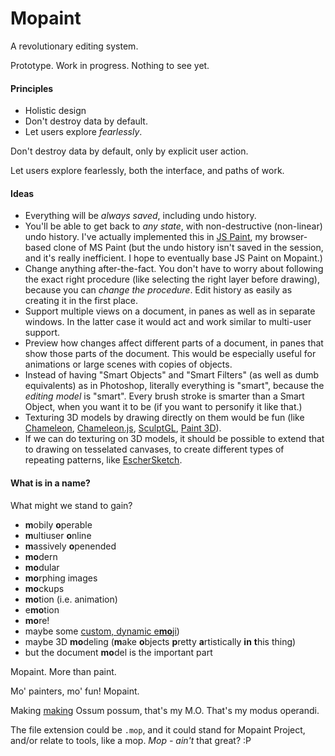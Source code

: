 # Mopaint

A revolutionary editing system.

Prototype. Work in progress. Nothing to see yet.

#### Principles

- Holistic design
- Don't destroy data by default.
- Let users explore *fearlessly*.

Don't destroy data by default, only by explicit user action.

Let users explore fearlessly, both the interface, and paths of work.


#### Ideas

- Everything will be *always saved*, including undo history.
- You'll be able to get back to *any state*, with non-destructive (non-linear) undo history. I've actually implemented this in [JS Paint][], my browser-based clone of MS Paint (but the undo history isn't saved in the session, and it's really inefficient. I hope to eventually base JS Paint on Mopaint.)
- Change anything after-the-fact. You don't have to worry about following the exact right procedure (like selecting the right layer before drawing), because you can *change the procedure*. Edit history as easily as creating it in the first place.
- Support multiple views on a document, in panes as well as in separate windows. In the latter case it would act and work similar to multi-user support.
- Preview how changes affect different parts of a document, in panes that show those parts of the document. This would be especially useful for animations or large scenes with copies of objects.
- Instead of having "Smart Objects" and "Smart Filters" (as well as dumb equivalents) as in Photoshop, literally everything is "smart", because the *editing model* is "smart". Every brush stroke is smarter than a Smart Object, when you want it to be (if you want to personify it like that.)
- Texturing 3D models by drawing directly on them would be fun (like [Chameleon][], [Chameleon.js][], [SculptGL][], [Paint 3D][]).
- If we can do texturing on 3D models, it should be possible to extend that to drawing on tesselated canvases, to create different types of repeating patterns, like [EscherSketch][].

#### What is in a name?

What might we stand to gain?

- **m**obily **o**perable
- **m**ultiuser **o**nline
- **m**assively **o**penended
- **mo**dern
- **mo**dular
- **mo**rphing images
- **mo**ckups
- **mo**tion (i.e. animation)
- e**mo**tion
- **mo**re!
- maybe some [custom, dynamic e**mo**ji](https://github.com/multiism/emoji))
- maybe 3D **mo**deling (**m**ake **o**bjects **p**retty **a**rtistically **in** **t**his thing)
- but the document **mo**del is the important part

Mopaint. More than paint.

Mo' painters, mo' fun! Mopaint.

Making [making][Make Making Better] Ossum possum, that's my M.O. That's my modus operandi.  

The file extension could be `.mop`, and it could stand for Mopaint Project,
and/or relate to tools, like a mop. _Mop - ain't_ that great? :P

[JS Paint]: https://github.com/1j01/jspaint/
[Apparatus]: http://aprt.us/
[Doodal]: https://dood.al/
[Chameleon]: http://www-ui.is.s.u-tokyo.ac.jp/~takeo/chameleon/chameleon.htm
[Chameleon.js]: https://github.com/tomtung/chameleon.js
[Paint 3D]: https://www.microsoft.com/en-us/store/p/paint-3d/9nblggh5fv99
[SculptGL]: https://stephaneginier.com/sculptgl/
[EscherSketch]: https://eschersket.ch/
[Multiism]: https://multiism.ml/
[The Future of Programming]: https://vimeo.com/71278954
[Make Making Better]: https://isaiahodhner.ml/make-making-better/
